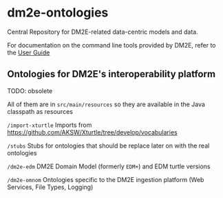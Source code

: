 dm2e-ontologies
===============

Central Repository for DM2E-related data-centric models and data.

For documentation on the command line tools provided by DM2E, refer to the [User Guide](doc/user_guide.md)

Ontologies for DM2E's interoperability platform
-----------------------------------------------

TODO: obsolete

All of them are in `src/main/resources` so they are available in the Java classpath as resources

`/import-xturtle` Imports from https://github.com/AKSW/Xturtle/tree/develop/vocabularies

`/stubs` Stubs for ontologies that should be replace later on with the real ontologies

`/dm2e-edm` DM2E Domain Model (formerly `EDM+`) and EDM turtle versions

`/dm2e-omnom` Ontologies specific to the DM2E ingestion platform (Web Services, File Types, Logging)
